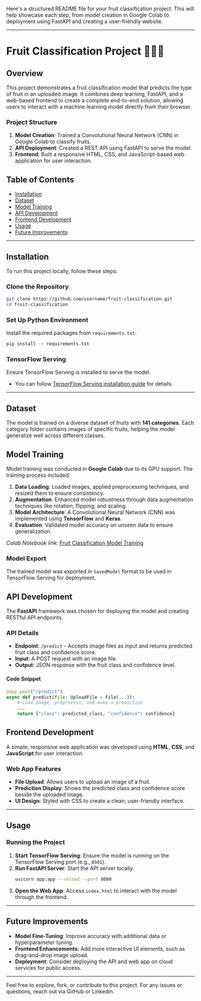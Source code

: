 Here's a structured README file for your fruit classification project. This will help showcase each step, from model creation in Google Colab to deployment using FastAPI and creating a user-friendly website.

---

# Fruit Classification Project 🍎🍌🥭

## Overview
This project demonstrates a fruit classification model that predicts the type of fruit in an uploaded image. It combines deep learning, FastAPI, and a web-based frontend to create a complete end-to-end solution, allowing users to interact with a machine learning model directly from their browser.

### Project Structure
1. **Model Creation**: Trained a Convolutional Neural Network (CNN) in Google Colab to classify fruits.
2. **API Deployment**: Created a REST API using FastAPI to serve the model.
3. **Frontend**: Built a responsive HTML, CSS, and JavaScript-based web application for user interaction.

## Table of Contents
- [Installation](#installation)
- [Dataset](#dataset)
- [Model Training](#model-training)
- [API Development](#api-development)
- [Frontend Development](#frontend-development)
- [Usage](#usage)
- [Future Improvements](#future-improvements)

---

## Installation

To run this project locally, follow these steps:

### Clone the Repository
```bash
git clone https://github.com/username/fruit-classification.git
cd fruit-classification
```

### Set Up Python Environment
Install the required packages from `requirements.txt`.
```bash
pip install -r requirements.txt
```

### TensorFlow Serving
Ensure TensorFlow Serving is installed to serve the model.
- You can follow [TensorFlow Serving installation guide](https://www.tensorflow.org/tfx/guide/serving) for details.

---

## Dataset
The model is trained on a diverse dataset of fruits with **141 categories**. Each category folder contains images of specific fruits, helping the model generalize well across different classes.

## Model Training

Model training was conducted in **Google Colab** due to its GPU support. The training process included:

1. **Data Loading**: Loaded images, applied preprocessing techniques, and resized them to ensure consistency.
2. **Augmentation**: Enhanced model robustness through data augmentation techniques like rotation, flipping, and scaling.
3. **Model Architecture**: A Convolutional Neural Network (CNN) was implemented using **TensorFlow** and **Keras**.
4. **Evaluation**: Validated model accuracy on unseen data to ensure generalization.

*Colab Notebook link*: [Fruit Classification Model Training](#)

### Model Export
The trained model was exported in `SavedModel` format to be used in TensorFlow Serving for deployment.

## API Development

The **FastAPI** framework was chosen for deploying the model and creating RESTful API endpoints.

### API Details

- **Endpoint**: `/predict` - Accepts image files as input and returns predicted fruit class and confidence score.
- **Input**: A POST request with an image file.
- **Output**: JSON response with the fruit class and confidence level.

#### Code Snippet
```python
@app.post("/predict")
async def predict(file: UploadFile = File(...)):
    # Load image, preprocess, and make a prediction
    ...
    return {"class": predicted_class, "confidence": confidence}
```

## Frontend Development

A simple, responsive web application was developed using **HTML**, **CSS**, and **JavaScript** for user interaction.

### Web App Features
- **File Upload**: Allows users to upload an image of a fruit.
- **Prediction Display**: Shows the predicted class and confidence score beside the uploaded image.
- **UI Design**: Styled with CSS to create a clean, user-friendly interface.

---

## Usage

### Running the Project

1. **Start TensorFlow Serving**: Ensure the model is running on the TensorFlow Serving port (e.g., `8501`).
2. **Run FastAPI Server**: Start the API server locally.
   ```bash
   uvicorn app:app --reload --port 8000
   ```
3. **Open the Web App**: Access `index.html` to interact with the model through the frontend.

---

## Future Improvements

- **Model Fine-Tuning**: Improve accuracy with additional data or hyperparameter tuning.
- **Frontend Enhancements**: Add more interactive UI elements, such as drag-and-drop image upload.
- **Deployment**: Consider deploying the API and web app on cloud services for public access.

---

Feel free to explore, fork, or contribute to this project. For any issues or questions, reach out via GitHub or LinkedIn.


